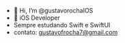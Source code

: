 - 👋 Hi, I’m @gustavorochaIOS
- 📱 iOS Developer
- Sempre estudando Swift e SwiftUI
- contato: gustavofrocha7@gmail.com


